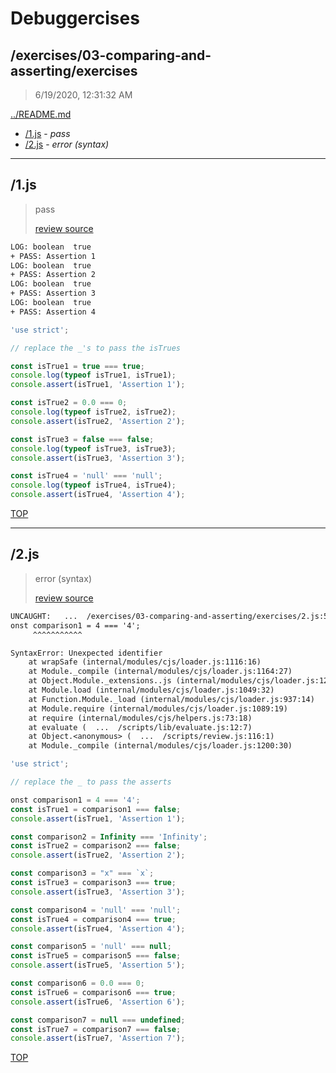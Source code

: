 # Debuggercises 

## /exercises/03-comparing-and-asserting/exercises 

> 6/19/2020, 12:31:32 AM 

[../README.md](../README.md)

- [/1.js](#1js) - _pass_ 
- [/2.js](#2js) - _error (syntax)_ 

---

## /1.js 

> pass 
>
> [review source](../../../exercises/03-comparing-and-asserting/exercises/1.js)

```txt
LOG: boolean  true
+ PASS: Assertion 1
LOG: boolean  true
+ PASS: Assertion 2
LOG: boolean  true
+ PASS: Assertion 3
LOG: boolean  true
+ PASS: Assertion 4
```

```js
'use strict';

// replace the _'s to pass the isTrues

const isTrue1 = true === true;
console.log(typeof isTrue1, isTrue1);
console.assert(isTrue1, 'Assertion 1');

const isTrue2 = 0.0 === 0;
console.log(typeof isTrue2, isTrue2);
console.assert(isTrue2, 'Assertion 2');

const isTrue3 = false === false;
console.log(typeof isTrue3, isTrue3);
console.assert(isTrue3, 'Assertion 3');

const isTrue4 = 'null' === 'null';
console.log(typeof isTrue4, isTrue4);
console.assert(isTrue4, 'Assertion 4');
```

[TOP](#debuggercises)

---

## /2.js 

> error (syntax) 
>
> [review source](../../../exercises/03-comparing-and-asserting/exercises/2.js)

```txt
UNCAUGHT:   ...  /exercises/03-comparing-and-asserting/exercises/2.js:5
onst comparison1 = 4 === '4';
     ^^^^^^^^^^^

SyntaxError: Unexpected identifier
    at wrapSafe (internal/modules/cjs/loader.js:1116:16)
    at Module._compile (internal/modules/cjs/loader.js:1164:27)
    at Object.Module._extensions..js (internal/modules/cjs/loader.js:1220:10)
    at Module.load (internal/modules/cjs/loader.js:1049:32)
    at Function.Module._load (internal/modules/cjs/loader.js:937:14)
    at Module.require (internal/modules/cjs/loader.js:1089:19)
    at require (internal/modules/cjs/helpers.js:73:18)
    at evaluate (  ...  /scripts/lib/evaluate.js:12:7)
    at Object.<anonymous> (  ...  /scripts/review.js:116:1)
    at Module._compile (internal/modules/cjs/loader.js:1200:30) 
```

```js
'use strict';

// replace the _ to pass the asserts

onst comparison1 = 4 === '4';
const isTrue1 = comparison1 === false;
console.assert(isTrue1, 'Assertion 1');

const comparison2 = Infinity === 'Infinity';
const isTrue2 = comparison2 === false;
console.assert(isTrue2, 'Assertion 2');

const comparison3 = "x" === `x`;
const isTrue3 = comparison3 === true;
console.assert(isTrue3, 'Assertion 3');

const comparison4 = 'null' === 'null';
const isTrue4 = comparison4 === true;
console.assert(isTrue4, 'Assertion 4');

const comparison5 = 'null' === null;
const isTrue5 = comparison5 === false;
console.assert(isTrue5, 'Assertion 5');

const comparison6 = 0.0 === 0;
const isTrue6 = comparison6 === true;
console.assert(isTrue6, 'Assertion 6');

const comparison7 = null === undefined;
const isTrue7 = comparison7 === false;
console.assert(isTrue7, 'Assertion 7');
```

[TOP](#debuggercises)


